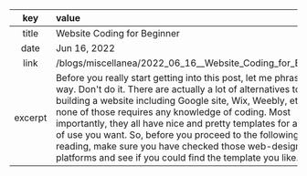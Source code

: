 |  key      |  value    |
|  :-----:  |  :------  |
|  title    |  Website Coding for Beginner  |
|  date     |  Jun 16, 2022  |
|  link     |  /blogs/miscellanea/2022_06_16__Website_Coding_for_Beginner  |
|  excerpt  |   Before you really start getting into this post, let me phrase it this way. Don't do it. There are actually a lot of alternatives to building a website including Google site, Wix, Weebly, etc, and none of those requires any knowledge of coding. Most importantly, they all have nice and pretty templates for any kind of use you want. So, before you proceed to the following reading, make sure you have checked those web-design platforms and see if you could find the template you like.  |